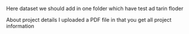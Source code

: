 Here dataset we should add in one folder which have test ad tarin floder 

About project details I uploaded a PDF file in that you get all project information 
